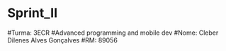 # Sprint_II
#Turma: 3ECR #Advanced programming and mobile dev #Nome: Cleber Dilenes Alves Gonçalves #RM: 89056
